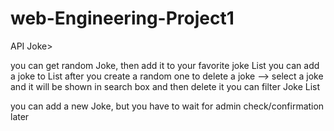 # web-Engineering-Project1

API Joke> 

you can get random Joke, then add it to your favorite joke List
you can add a joke to List after you create a random one
to delete a joke --> select a joke and it will be shown in search box and then delete it
you can filter Joke List

you can add a new Joke, but you have to wait for admin check/confirmation later

